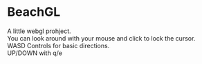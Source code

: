 # BeachGL
A little webgl prohject.  
You can look around with your mouse and click to lock the cursor.  
WASD Controls for basic directions.  
UP/DOWN with q/e  
